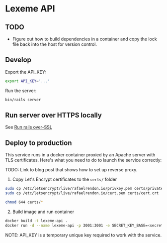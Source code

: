 # Lexeme API

## TODO
- Figure out how to build dependencies in a container and copy the lock file back into the host for version control.

## Develop
Export the API_KEY:
```sh
export API_KEY='...'
```

Run the server:
```sh
bin/rails server
```

## Run server over HTTPS locally
See [Run rails over-SSL](https://letmethink.blog/index.php/2023/09/14/web-development-notes/#run-rails-over-ssl-locally)

## Deploy to production
This service runs in a docker container proxied by an Apache server with TLS certificates. Here's what you need to do to launch the service correctly:

TODO: Link to blog post that shows how to set up reverse proxy.

1. Copy Let's Encrypt certificates to the `certs/` folder
```sh
sudo cp /etc/letsencrypt/live/rafaelrendon.io/privkey.pem certs/private.key
sudo cp /etc/letsencrypt/live/rafaelrendon.io/cert.pem certs/cert.crt

chmod 644 certs/*
```

2. Build image and run container
```sh
docker build -t lexeme-api .
docker run -d --name lexeme-api -p 3001:3001 -e SECRET_KEY_BASE=<secret-key> -e API_KEY=<api_key> lexeme-api
```

NOTE: API_KEY is a temporary unique key required to work with the service.
